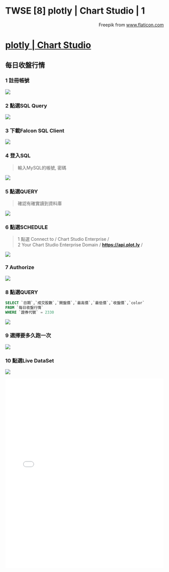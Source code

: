 # TWSE [8] plotly | Chart Studio | 1

<!--more-->

<div style="text-align: right" Icons made by <a href="https://www.flaticon.com/authors/freepik" title="Freepik">Freepik</a> from <a href="https://www.flaticon.com/" title="Flaticon">www.flaticon.com</a></div>

# [plotly | Chart Studio](https://chart-studio.plotly.com/feed/#/)
## 每日收盤行情

### 1 註冊帳號
![](https://i.imgur.com/tUGwuzY.jpg)
### 2 點選SQL Query
![](https://i.imgur.com/HtlvMDO.jpg)
### 3 下載Falcon SQL Client
![](https://i.imgur.com/11zmQaS.jpg)
### 4 登入SQL
> 輸入MySQL的帳號, 密碼

![](https://i.imgur.com/cm55Xpp.jpg)
### 5 點選QUERY
> 確認有確實讀到資料庫

![](https://i.imgur.com/kIRXJCA.jpg)
### 6 點選**SCHEDULE**
> 1 點選 Connect to / Chart Studio Enterprise / <br>
> 2 Your Chart Studio Enterprise Domain / **https://api.plot.ly** /

![](https://i.imgur.com/uqwoSYj.jpg)
### 7 Authorize
![](https://i.imgur.com/PPzYfbw.jpg)
### 8 點選QUERY
```sql
SELECT `日期`,`成交股數`,`開盤價`,`最高價`,`最低價`,`收盤價`,`color`
FROM `每日收盤行情` 
WHERE `證券代號` = 2330
```
![](https://i.imgur.com/NCPN7pA.jpg)
### 9 選擇要多久跑一次
![](https://i.imgur.com/NOi9HkA.jpg)
### 10 點選Live DataSet
![](https://i.imgur.com/3tk0jJk.jpg)


<iframe width="100%" height="600" frameborder="0" scrolling="no" src="//plotly.com/~hsiangjenli/15.embed?share_key=FaqYt8fEA36u4olYzePnwm"></iframe>
